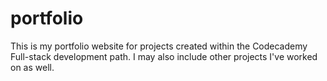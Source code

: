 # portfolio

This is my portfolio website for projects created within the Codecademy Full-stack development path. I may also include other projects I've worked on as well. 
